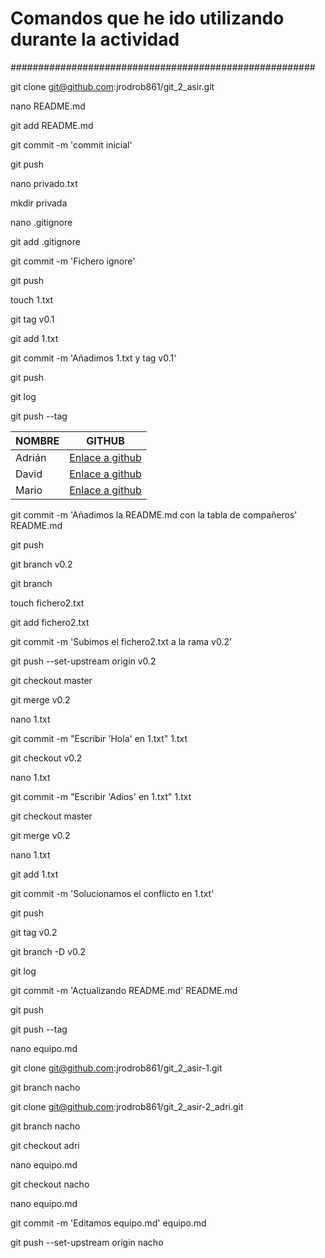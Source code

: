# Comandos que he ido utilizando durante la actividad
#######################################################

git clone git@github.com:jrodrob861/git_2_asir.git

nano README.md

git add README.md

git commit -m 'commit inicial'

git push

nano privado.txt

mkdir privada

nano .gitignore

git add .gitignore

git commit -m 'Fichero ignore'

git push

touch 1.txt

git tag v0.1

git add 1.txt

git commit -m 'Añadimos 1.txt y tag v0.1'

git push

git log

git push --tag

| NOMBRE | GITHUB |
| ---------  | ---------  |
| Adrián | [Enlace a github](https://github.com/areyjim770/git_2_asir.git) |
| David | [Enlace a github](https://github.com/Davalomal/Git_2_asir.git) |
| Mario | [Enlace a github](https://github.com/Mromvar767/git_2_asir.git) |

git commit -m 'Añadimos la README.md con la tabla de compañeros' README.md

git push

git branch v0.2

git branch

touch fichero2.txt

git add fichero2.txt

git commit -m 'Subimos el fichero2.txt a la rama v0.2'

git push --set-upstream origin v0.2

git checkout master

git merge v0.2

nano 1.txt

git commit -m "Escribir 'Hola' en 1.txt" 1.txt

git checkout v0.2

nano 1.txt

git commit -m "Escribir 'Adios' en 1.txt" 1.txt

git checkout master

git merge v0.2

nano 1.txt

git add 1.txt

git commit -m 'Solucionamos el conflicto en 1.txt'

git push

git tag v0.2

git branch -D v0.2

git log

git commit -m 'Actualizando README.md' README.md

git push

git push --tag

nano equipo.md

git clone git@github.com:jrodrob861/git_2_asir-1.git

git branch nacho

git clone git@github.com:jrodrob861/git_2_asir-2_adri.git

git branch nacho

git checkout adri

nano equipo.md

git checkout nacho

nano equipo.md

git commit -m 'Editamos equipo.md' equipo.md

git push --set-upstream origin nacho


